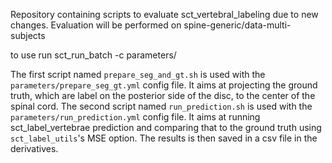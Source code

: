 Repository containing scripts to evaluate sct\_vertebral\_labeling due to new changes. 
Evaluation will be performed on spine-generic/data-multi-subjects

to use run sct_run_batch -c parameters/<name of config file>
  
  
The first script named `prepare_seg_and_gt.sh` is used with the `parameters/prepare_seg_gt.yml` config file. It aims at projecting the ground truth, which are label on the posterior side of the disc, to the center of the spinal cord. 
The second script named `run_prediction.sh` is used with the `parameters/run_prediction.yml` config file. It aims at running sct_label_vertebrae prediction and comparing that to the ground truth using `sct_label_utils`'s MSE option. The results is then saved in a csv file in the derivatives.

